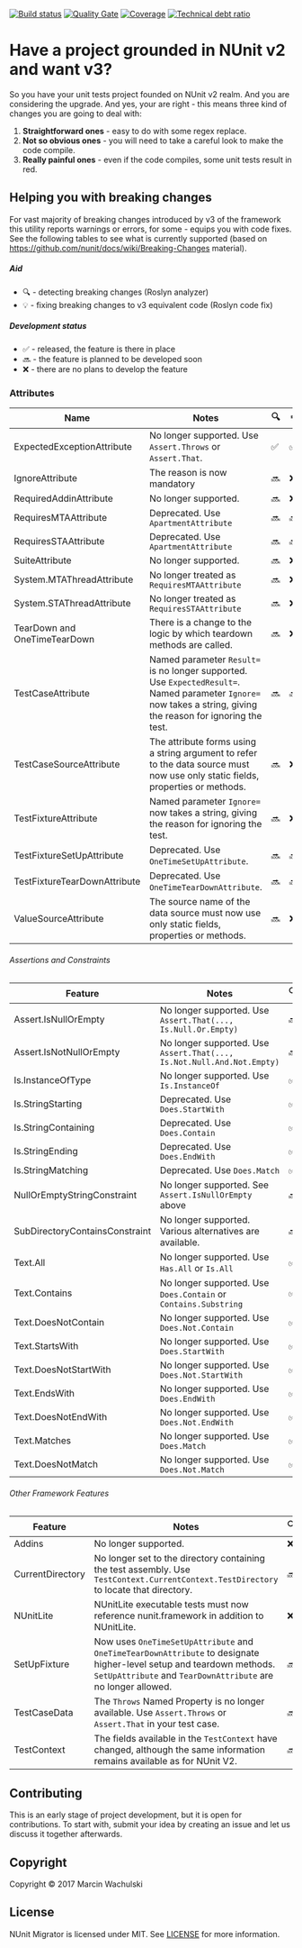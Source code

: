 [![Build status](https://ci.appveyor.com/api/projects/status/71ra15a58euogncn?svg=true)](https://ci.appveyor.com/project/wachulski/nunit-migrator)
[![Quality Gate](https://sonarcloud.io/api/badges/gate?key=MarWac_NUnit_Migrator)](https://sonarcloud.io/dashboard/index/MarWac_NUnit_Migrator)
[![Coverage](https://sonarcloud.io/api/badges/measure?key=MarWac_NUnit_Migrator&metric=coverage)](https://sonarcloud.io/dashboard/index/MarWac_NUnit_Migrator)
[![Technical debt ratio](https://sonarcloud.io/api/badges/measure?key=MarWac_NUnit_Migrator&metric=sqale_debt_ratio)](https://sonarcloud.io/dashboard/index/MarWac_NUnit_Migrator)

# Have a project grounded in NUnit v2 and want v3?

So you have your unit tests project founded on NUnit v2 realm. And you are considering the upgrade. And yes, your are right - this means three kind of changes you are going to deal with:

 1. **Straightforward ones** - easy to do with some regex replace.
 2. **Not so obvious ones** - you will need to take a careful look to make the code compile.
 3. **Really painful ones** - even if the code compiles, some unit tests result in red.

## Helping you with breaking changes

For vast majority of breaking changes introduced by v3 of the framework this utility reports warnings or errors, for some - equips you with code fixes. See the following tables to see what is currently supported (based on https://github.com/nunit/docs/wiki/Breaking-Changes material).

##### Aid

 * :mag: - detecting breaking changes (Roslyn analyzer)
 * :bulb: - fixing breaking changes to v3 equivalent code (Roslyn code fix)

##### Development status

 * :white_check_mark: - released, the feature is there in place
 * :soon: - the feature is planned to be developed soon
 * :x: - there are no plans to develop the feature

### Attributes

|            Name              |          Notes                                        | :mag: | :bulb: |
|------------------------------|-------------------------------------------------------|----------|------------|
| ExpectedExceptionAttribute   | No longer supported. Use `Assert.Throws` or `Assert.That`. | :white_check_mark: | :white_check_mark: |
| IgnoreAttribute              | The reason is now mandatory | :soon: | :x: |
| RequiredAddinAttribute       | No longer supported. | :soon: | :x: |
| RequiresMTAAttribute         | Deprecated. Use `ApartmentAttribute`                    | :soon: | :soon: |
| RequiresSTAAttribute         | Deprecated. Use `ApartmentAttribute`                    | :soon: | :soon: |
| SuiteAttribute               | No longer supported. | :soon: | :x: |
| System.MTAThreadAttribute    | No longer treated as `RequiresMTAAttribute`             | :soon: | :x: |
| System.STAThreadAttribute    | No longer treated as `RequiresSTAAttribute`             | :soon: | :x: |
| TearDown and OneTimeTearDown | There is a change to the logic by which teardown methods are called. | :soon: | :x: |
| TestCaseAttribute            | Named parameter `Result=` is no longer supported. Use `ExpectedResult=`. Named parameter `Ignore=` now takes a string, giving the reason for ignoring the test.| :soon:  | :soon: |
| TestCaseSourceAttribute      | The attribute forms using a string argument to refer to the data source must now use only static fields, properties or methods. | :soon: | :x: |
| TestFixtureAttribute         | Named parameter `Ignore=` now takes a string, giving the reason for ignoring the test. | :soon:  | :x: |
| TestFixtureSetUpAttribute    | Deprecated. Use `OneTimeSetUpAttribute`.  | :soon: | :soon: |
| TestFixtureTearDownAttribute | Deprecated. Use `OneTimeTearDownAttribute`.  | :soon: | :soon: |
| ValueSourceAttribute         | The source name of the data source must now use only static fields, properties or  methods. | :soon: | :x: |

###### Assertions and Constraints

|          Feature                 |          Notes                                        | :mag: | :bulb: |
|----------------------------------|-------------------------------------------------------|----------|------------|
| Assert.IsNullOrEmpty             | No longer supported. Use `Assert.That(..., Is.Null.Or.Empty)` | :soon: | :soon: |
| Assert.IsNotNullOrEmpty          | No longer supported. Use `Assert.That(..., Is.Not.Null.And.Not.Empty)` | :soon: | :soon: |
| Is.InstanceOfType                | No longer supported. Use `Is.InstanceOf`                    | :white_check_mark:  | :white_check_mark:  |
| Is.StringStarting                | Deprecated. Use `Does.StartWith` | :white_check_mark:  | :white_check_mark:  |
| Is.StringContaining              | Deprecated. Use `Does.Contain` | :white_check_mark:  | :white_check_mark:  |
| Is.StringEnding                  | Deprecated. Use `Does.EndWith` | :white_check_mark:  | :white_check_mark:  |
| Is.StringMatching                | Deprecated. Use `Does.Match` | :white_check_mark:  | :white_check_mark:  |
| NullOrEmptyStringConstraint      | No longer supported. See `Assert.IsNullOrEmpty` above   | :soon: | :soon: |
| SubDirectoryContainsConstraint   | No longer supported. Various alternatives are available.    | :soon: | :soon: |
| Text.All                         | No longer supported. Use `Has.All` or `Is.All` | :white_check_mark:  | :white_check_mark:  |
| Text.Contains                    | No longer supported. Use `Does.Contain` or `Contains.Substring` | :white_check_mark:  | :white_check_mark:  |
| Text.DoesNotContain              | No longer supported. Use `Does.Not.Contain` | :white_check_mark:  | :white_check_mark:  |
| Text.StartsWith                  | No longer supported. Use `Does.StartWith` | :white_check_mark:  | :white_check_mark:  |
| Text.DoesNotStartWith            | No longer supported. Use `Does.Not.StartWith` | :white_check_mark:  | :white_check_mark:  |
| Text.EndsWith                    | No longer supported. Use `Does.EndWith` | :white_check_mark:  | :white_check_mark:  |
| Text.DoesNotEndWith              | No longer supported. Use `Does.Not.EndWith` | :white_check_mark:  | :white_check_mark:  |
| Text.Matches                     | No longer supported. Use `Does.Match` | :white_check_mark:  | :white_check_mark:  |
| Text.DoesNotMatch                | No longer supported. Use `Does.Not.Match` | :white_check_mark:  | :white_check_mark:  |

###### Other Framework Features

|      Feature       |          Notes                                        | :mag: | :bulb: |
|--------------------|-------------------------------------------------------|----------|------------|
| Addins             | No longer supported. | :x: | :x: |
| CurrentDirectory   | No longer set to the directory containing the test assembly. Use `TestContext.CurrentContext.TestDirectory` to locate that directory. | :soon: | :soon: |
| NUnitLite          | NUnitLite executable tests must now reference nunit.framework in addition to NUnitLite. | :x: | :x: |
| SetUpFixture       | Now uses `OneTimeSetUpAttribute` and `OneTimeTearDownAttribute` to designate higher-level setup and teardown methods. `SetUpAttribute` and `TearDownAttribute` are no longer allowed. | :soon: | :x: |
| TestCaseData       | The `Throws` Named Property is no longer available. Use `Assert.Throws` or `Assert.That` in your test case. | :soon:  | :soon:  |
| TestContext        | The fields available in the `TestContext` have changed, although the same information remains available as for NUnit V2. | :soon: | :soon: |

## Contributing

This is an early stage of project development, but it is open for contributions. To start with, submit your idea by creating an issue and let us discuss it together afterwards.

## Copyright

Copyright © 2017 Marcin Wachulski

## License

NUnit Migrator is licensed under MIT. See [LICENSE](LICENSE) for more information.